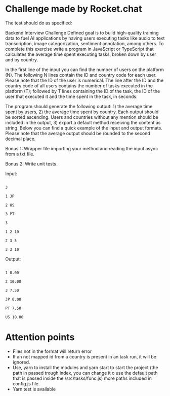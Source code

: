 # Challenge made by Rocket.chat
The test should do as specified:

Backend Interview Challenge
Defined goal is to build high-quality training data to fuel AI applications by having users executing tasks like audio to text transcription, image categorization, sentiment annotation, among others. To complete this exercise write a program in JavaScript or TypeScript that calculates the average time spent executing tasks, broken down by user and by country.


In the first line of the input you can find the number of users on the platform (N). The following N lines contain the ID and country code for each user. Please note that the ID of the user is numerical. The line after the ID and the country code of all users contains the number of tasks executed in the platform (T); followed by T lines containing the ID of the task, the ID of the user that executed it and the time spent in the task, in seconds.


The program should generate the following output: 1) the average time spent by users, 2) the average time spent by country. Each output should be sorted ascending. Users and countries without any mention should be included in the output, 3) export a default method receiving the content as string. Below you can find a quick example of the input and output formats. Please note that the average output should be rounded to the second decimal place.


Bonus 1: Wrapper file importing your method and reading the input async from a txt file.

Bonus 2: Write unit tests.


Input:

```

3

1 JP

2 US

3 PT

3

1 2 10

2 3 5

3 3 10

```


Output:

```

1 0.00

2 10.00

3 7.50

JP 0.00

PT 7.50

US 10.00

```


# Attention points

- Files not in the format will return error
- If an not mapped id from a country is present in an task run, it will be ignored.
- Use, yarn to install the modules and yarn start to start the project (the path in passed trough index, you can change it o use the default path that is passed inside the /src/tasks/func.js) more paths included in config.js file.
- Yarn test is available
